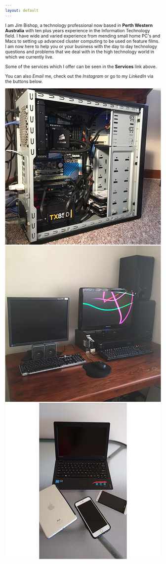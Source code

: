 ```yaml
---
layout: default
---
```


I am Jim Bishop, a technology professional now based in **Perth Western Australia** with ten plus years experience in the Information Technology field. I have wide and varied experience from mending small home PC's and Macs to setting up advanced cluster computing to be used on feature films. I am now here to help you or your business with the day to day technology questions and problems that we deal with in the high technology world in which we currently live.

Some of the services which I offer can be seen in the **Services** link above.

You can also *Email* me, check out the *Instagram* or go to my *LinkedIn* via the buttons below.

![Pic 1](images/1.jpg "Test")![Pic 2](images/2.jpg "Test 2")![Pic 3](images/3.jpg "Test 3")
